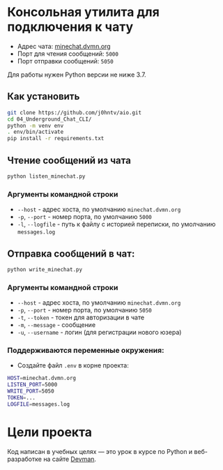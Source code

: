 # Консольная утилита для подключения к чату

- Адрес чата: [minechat.dvmn.org](minechat.dvmn.org)
- Порт для чтения сообщений: `5000`
- Порт отправки сообщений: `5050`

Для работы нужен Python версии не ниже 3.7.

## Как установить

```bash
git clone https://github.com/j0hntv/aio.git
cd 04_Underground_Chat_CLI/
python -m venv env
. env/bin/activate
pip install -r requirements.txt
```

## Чтение сообщений из чата
```bash
python listen_minechat.py
```
### Аргументы командной строки

- `--host` - адрес хоста, по умолчанию `minechat.dvmn.org`
- `-p`, `--port` - номер порта, по умолчанию `5000`
- `-l`, `--logfile` - путь к файлу с историей переписки, по умолчанию `messages.log`

## Отправка сообщений в чат:

```bash
python write_minechat.py
```
### Аргументы командной строки

- `--host` - адрес хоста, по умолчанию `minechat.dvmn.org`
- `-p`, `--port` - номер порта, по умолчанию `5050`
- `-t`, `--token` - токен для авторизации в чате
- `-m`, `--message` - сообщение
- `-u`, `--username` - логин (для регистрации нового юзера)

### Поддерживаются переменные окружения:
- Создайте файл ```.env``` в корне проекта:
```bash
HOST=minechat.dvmn.org
LISTEN_PORT=5000
WRITE_PORT=5050
TOKEN=...
LOGFILE=messages.log
```

# Цели проекта

Код написан в учебных целях — это урок в курсе по Python и веб-разработке на сайте [Devman](https://dvmn.org).
